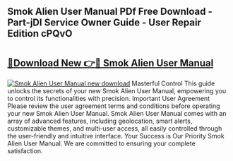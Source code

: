 ## Smok Alien User Manual PDf Free Download - Part-jDI Service Owner Guide - User Repair Edition cPQvO

# <h2><a href="http://bc9787.oget.top/?id=Smok+Alien+User+Manual">🔗Download New 👉🔴 Smok Alien User Manual</a></h2>

[![Smok Alien User Manual new download](https://i.imgur.com/5g1atiW.png)](http://bc9787.oget.top/?id=Smok+Alien+User+Manual)
Masterful Control This guide unlocks the secrets of your new Smok Alien User Manual, empowering you to control its functionalities with precision. Important User Agreement Please review the user agreement terms and conditions before operating your new Smok Alien User Manual. Smok Alien User Manual comes with an array of advanced features, including geolocation, smart alerts, customizable themes, and multi-user access, all easily controlled through the user-friendly and intuitive interface. Your Success is Our Priority Smok Alien User Manual. We are committed to ensuring your complete satisfaction.
